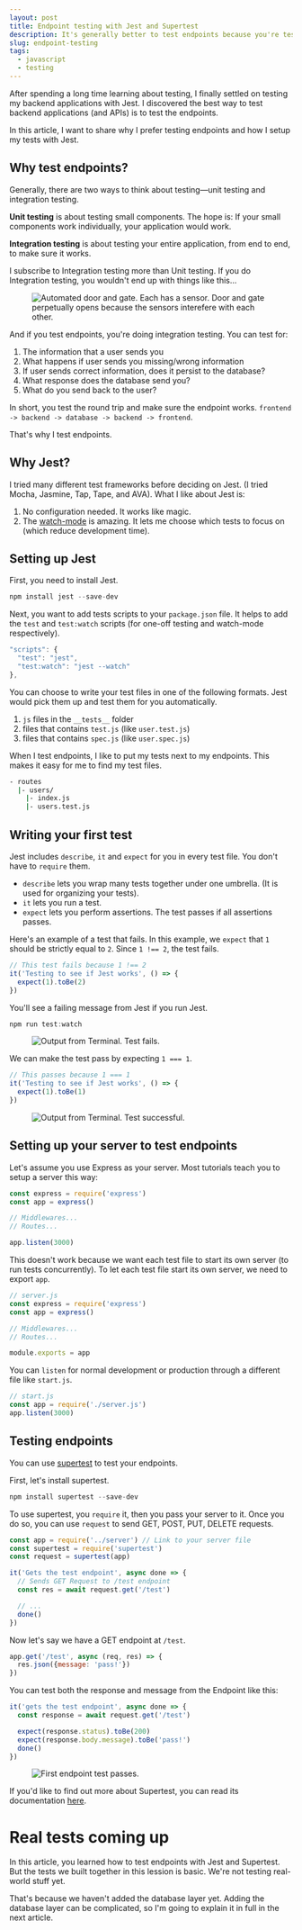 ```yaml
---
layout: post
title: Endpoint testing with Jest and Supertest
description: It's generally better to test endpoints because you're testing the round trip. It makes sure you application works. Here, I show you how to test and how to set up the tests.
slug: endpoint-testing
tags:
  - javascript
  - testing
---
```


After spending a long time learning about testing, I finally settled on testing my backend applications with Jest. I discovered the best way to test backend applications (and APIs) is to test the endpoints.

In this article, I want to share why I prefer testing endpoints and how I setup my tests with Jest.

<!-- more -->

## Why test endpoints?

Generally, there are two ways to think about testing—unit testing and integration testing.

**Unit testing** is about testing small components. The hope is: If your small components work individually, your application would work.

**Integration testing** is about testing your entire application, from end to end, to make sure it works.

I subscribe to Integration testing more than Unit testing. If you do Integration testing, you wouldn't end up with things like this...

<figure><img src="/images/2019/endpoint-testing/unit-testing-fail.gif" alt="Automated door and gate. Each has a sensor. Door and gate perpetually opens because the sensors interefere with each other."></figure>

And if you test endpoints, you're doing integration testing. You can test for:

1. The information that a user sends you
2. What happens if user sends you missing/wrong information
3. If user sends correct information, does it persist to the database?
4. What response does the database send you?
5. What do you send back to the user?

In short, you test the round trip and make sure the endpoint works. `frontend -> backend -> database -> backend -> frontend`.

That's why I test endpoints.

## Why Jest?

I tried many different test frameworks before deciding on Jest. (I tried Mocha, Jasmine, Tap, Tape, and AVA). What I like about Jest is:

1. No configuration needed. It works like magic.
2. The [watch-mode][1] is amazing. It lets me choose which tests to focus on (which reduce development time).

## Setting up Jest

First, you need to install Jest.

```js
npm install jest --save-dev
```

Next, you want to add tests scripts to your `package.json` file. It helps to add the `test` and `test:watch` scripts (for one-off testing and watch-mode respectively).

```js
"scripts": {
  "test": "jest",
  "test:watch": "jest --watch"
},
```

You can choose to write your test files in one of the following formats. Jest would pick them up and test them for you automatically.

1. `js` files in the `__tests__` folder
2. files that contains `test.js` (like `user.test.js`)
3. files that contains `spec.js` (like `user.spec.js`)

When I test endpoints, I like to put my tests next to my endpoints. This makes it easy for me to find my test files.

```bash
- routes
  |- users/
    |- index.js
    |- users.test.js
```

## Writing your first test

Jest includes `describe`, `it` and `expect` for you in every test file. You don't have to `require` them.

- `describe` lets you wrap many tests together under one umbrella. (It is used for organizing your tests).
- `it` lets you run a test.
- `expect` lets you perform assertions. The test passes if all assertions passes.

Here's an example of a test that fails. In this example, we `expect` that `1` should be strictly equal to `2`. Since `1 !== 2`, the test fails.

```js
// This test fails because 1 !== 2
it('Testing to see if Jest works', () => {
  expect(1).toBe(2)
})
```

You'll see a failing message from Jest if you run Jest.

```js
npm run test:watch
```

<figure><img src="/images/2019/endpoint-testing/test-fail.png" alt="Output from Terminal. Test fails."></figure>

We can make the test pass by expecting `1 === 1`.

```js
// This passes because 1 === 1
it('Testing to see if Jest works', () => {
  expect(1).toBe(1)
})
```

<figure><img src="/images/2019/endpoint-testing/test-pass.png" alt="Output from Terminal. Test successful."></figure>

## Setting up your server to test endpoints

Let's assume you use Express as your server. Most tutorials teach you to setup a server this way:

```js
const express = require('express')
const app = express()

// Middlewares...
// Routes...

app.listen(3000)
```

This doesn't work because we want each test file to start its own server (to run tests concurrently). To let each test file start its own server, we need to export `app`.

```js
// server.js
const express = require('express')
const app = express()

// Middlewares...
// Routes...

module.exports = app
```

You can `listen` for normal development or production through a different file like `start.js`.

```js
// start.js
const app = require('./server.js')
app.listen(3000)
```

## Testing endpoints

You can use [supertest]() to test your endpoints.

First, let's install supertest.

```js
npm install supertest --save-dev
```

To use supertest, you `require` it, then you pass your server to it. Once you do so, you can use `request` to send GET, POST, PUT, DELETE requests.

```js
const app = require('../server') // Link to your server file
const supertest = require('supertest')
const request = supertest(app)

it('Gets the test endpoint', async done => {
  // Sends GET Request to /test endpoint
  const res = await request.get('/test')

  // ...
  done()
})
```

Now let's say we have a GET endpoint at `/test`.

```js
app.get('/test', async (req, res) => {
  res.json({message: 'pass!'})
})
```

You can test both the response and message from the Endpoint like this:

```js
it('gets the test endpoint', async done => {
  const response = await request.get('/test')

  expect(response.status).toBe(200)
  expect(response.body.message).toBe('pass!')
  done()
})
```

<figure><img src="/images/2019/endpoint-testing/test-endpoint-pass.png" alt="First endpoint test passes."></figure>

If you'd like to find out more about Supertest, you can read its documentation [here][3].

# Real tests coming up

In this article, you learned how to test endpoints with Jest and Supertest. But the tests we built together in this lession is basic. We're not testing real-world stuff yet.

That's because we haven't added the database layer yet. Adding the database layer can be complicated, so I'm going to explain it in full in the next article.

[1]:	https://egghead.io/lessons/javascript-use-jest-s-interactive-watch-mode "Use Jest's Interactive Watch Mode"
[3]:	https://github.com/visionmedia/supertest "Supertest"
